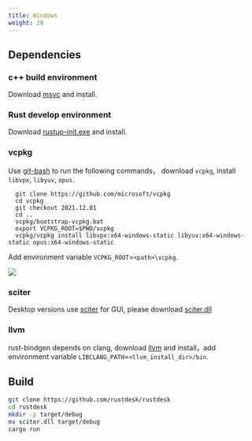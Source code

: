 ```yaml
---
title: Windows
weight: 20
---
```


## Dependencies

### c++ build environment

Download [msvc](https://visualstudio.microsoft.com/) and install.

### Rust develop environment
Download [rustup-init.exe](https://static.rust-lang.org/rustup/dist/x86_64-pc-windows-msvc/rustup-init.exe) and install.

### vcpkg

Use [git-bash](https://git-scm.com/download/win) to run the following commands， download `vcpkg`, install `libvpx`, `libyuv`, `opus`.

```shell
  git clone https://github.com/microsoft/vcpkg
  cd vcpkg
  git checkout 2021.12.01
  cd ..
  vcpkg/bootstrap-vcpkg.bat
  export VCPKG_ROOT=$PWD/vcpkg
  vcpkg/vcpkg install libvpx:x64-windows-static libyuv:x64-windows-static opus:x64-windows-static
```

Add environment variable `VCPKG_ROOT`=`<path>\vcpkg`.

![](/docs/en/dev/build/windows/images/env.png)

### sciter

Desktop versions use [sciter](https://sciter.com/) for GUI, please download [sciter.dll](https://raw.githubusercontent.com/c-smile/sciter-sdk/master/bin.win/x64/sciter.dll)

### llvm

rust-bindgen depends on clang,  download [llvm](https://github.com/llvm/llvm-project/releases) and install，add environment variable `LIBCLANG_PATH`=`<llvm_install_dir>/bin`.



## Build

```sh
git clone https://github.com/rustdesk/rustdesk
cd rustdesk
mkdir -p target/debug
mv sciter.dll target/debug
cargo run
```

